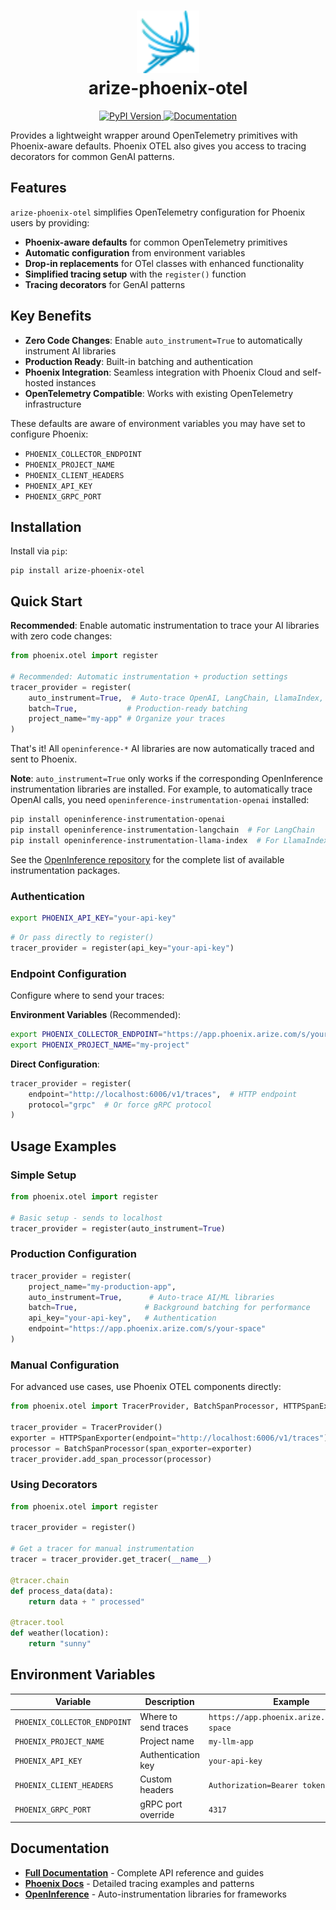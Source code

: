 <h1 align="center" style="border-bottom: none">
    <div>
        <a href="https://phoenix.arize.com/?utm_medium=github&utm_content=header_img&utm_campaign=phoenix-client">
            <picture>
                <source media="(prefers-color-scheme: dark)" srcset="https://raw.githubusercontent.com/Arize-ai/phoenix-assets/refs/heads/main/logos/Phoenix/phoenix.svg">
                <source media="(prefers-color-scheme: light)" srcset="https://raw.githubusercontent.com/Arize-ai/phoenix-assets/refs/heads/main/logos/Phoenix/phoenix-white.svg">
                <img alt="Arize Phoenix logo" src="https://raw.githubusercontent.com/Arize-ai/phoenix-assets/refs/heads/main/logos/Phoenix/phoenix.svg" width="100" />
            </picture>
        </a>
        <br>
        arize-phoenix-otel
    </div>
</h1>

<p align="center">
    <a href="https://pypi.org/project/arize-phoenix-otel/">
        <img src="https://img.shields.io/pypi/v/arize-phoenix-otel" alt="PyPI Version">
    </a>
    <a href="https://arize-phoenix.readthedocs.io/projects/otel/en/latest/index.html">
        <img src="https://img.shields.io/badge/docs-blue?logo=readthedocs&logoColor=white" alt="Documentation">
    </a>
</p>

Provides a lightweight wrapper around OpenTelemetry primitives with Phoenix-aware defaults. Phoenix OTEL also gives you access to tracing decorators for common GenAI patterns.

## Features

`arize-phoenix-otel` simplifies OpenTelemetry configuration for Phoenix users by providing:

- **Phoenix-aware defaults** for common OpenTelemetry primitives
- **Automatic configuration** from environment variables
- **Drop-in replacements** for OTel classes with enhanced functionality
- **Simplified tracing setup** with the `register()` function
- **Tracing decorators** for GenAI patterns

## Key Benefits

- **Zero Code Changes**: Enable `auto_instrument=True` to automatically instrument AI libraries
- **Production Ready**: Built-in batching and authentication
- **Phoenix Integration**: Seamless integration with Phoenix Cloud and self-hosted instances
- **OpenTelemetry Compatible**: Works with existing OpenTelemetry infrastructure

These defaults are aware of environment variables you may have set to configure Phoenix:

- `PHOENIX_COLLECTOR_ENDPOINT`
- `PHOENIX_PROJECT_NAME`
- `PHOENIX_CLIENT_HEADERS`
- `PHOENIX_API_KEY`
- `PHOENIX_GRPC_PORT`

## Installation

Install via `pip`:

```shell
pip install arize-phoenix-otel
```

## Quick Start

**Recommended**: Enable automatic instrumentation to trace your AI libraries with zero code changes:

```python
from phoenix.otel import register

# Recommended: Automatic instrumentation + production settings
tracer_provider = register(
    auto_instrument=True,  # Auto-trace OpenAI, LangChain, LlamaIndex, etc.
    batch=True,           # Production-ready batching
    project_name="my-app" # Organize your traces
)
```

That's it! All `openinference-*` AI libraries are now automatically traced and sent to Phoenix.

**Note**: `auto_instrument=True` only works if the corresponding OpenInference instrumentation libraries are installed. For example, to automatically trace OpenAI calls, you need `openinference-instrumentation-openai` installed:

```bash
pip install openinference-instrumentation-openai
pip install openinference-instrumentation-langchain  # For LangChain
pip install openinference-instrumentation-llama-index  # For LlamaIndex
```

See the [OpenInference repository](https://github.com/Arize-ai/openinference) for the complete list of available instrumentation packages.

### Authentication

```bash
export PHOENIX_API_KEY="your-api-key"
```

```python
# Or pass directly to register()
tracer_provider = register(api_key="your-api-key")
```

### Endpoint Configuration

Configure where to send your traces:

**Environment Variables** (Recommended):

```bash
export PHOENIX_COLLECTOR_ENDPOINT="https://app.phoenix.arize.com/s/your-space"
export PHOENIX_PROJECT_NAME="my-project"
```

**Direct Configuration**:

```python
tracer_provider = register(
    endpoint="http://localhost:6006/v1/traces",  # HTTP endpoint
    protocol="grpc"  # Or force gRPC protocol
)
```

## Usage Examples

### Simple Setup

```python
from phoenix.otel import register

# Basic setup - sends to localhost
tracer_provider = register(auto_instrument=True)
```

### Production Configuration

```python
tracer_provider = register(
    project_name="my-production-app",
    auto_instrument=True,      # Auto-trace AI/ML libraries
    batch=True,               # Background batching for performance
    api_key="your-api-key",   # Authentication
    endpoint="https://app.phoenix.arize.com/s/your-space"
)
```

### Manual Configuration

For advanced use cases, use Phoenix OTEL components directly:

```python
from phoenix.otel import TracerProvider, BatchSpanProcessor, HTTPSpanExporter

tracer_provider = TracerProvider()
exporter = HTTPSpanExporter(endpoint="http://localhost:6006/v1/traces")
processor = BatchSpanProcessor(span_exporter=exporter)
tracer_provider.add_span_processor(processor)
```

### Using Decorators

```python
from phoenix.otel import register

tracer_provider = register()

# Get a tracer for manual instrumentation
tracer = tracer_provider.get_tracer(__name__)

@tracer.chain
def process_data(data):
    return data + " processed"

@tracer.tool
def weather(location):
    return "sunny"
```

## Environment Variables

| Variable                     | Description          | Example                                      |
| ---------------------------- | -------------------- | -------------------------------------------- |
| `PHOENIX_COLLECTOR_ENDPOINT` | Where to send traces | `https://app.phoenix.arize.com/s/your-space` |
| `PHOENIX_PROJECT_NAME`       | Project name         | `my-llm-app`                                 |
| `PHOENIX_API_KEY`            | Authentication key   | `your-api-key`                               |
| `PHOENIX_CLIENT_HEADERS`     | Custom headers       | `Authorization=Bearer token`                 |
| `PHOENIX_GRPC_PORT`          | gRPC port override   | `4317`                                       |

## Documentation

- **[Full Documentation](https://arize-phoenix.readthedocs.io/projects/otel/en/latest/index.html)** - Complete API reference and guides
- **[Phoenix Docs](https://arize.com/docs/phoenix)** - Detailed tracing examples and patterns
- **[OpenInference](https://github.com/Arize-ai/openinference)** - Auto-instrumentation libraries for frameworks
